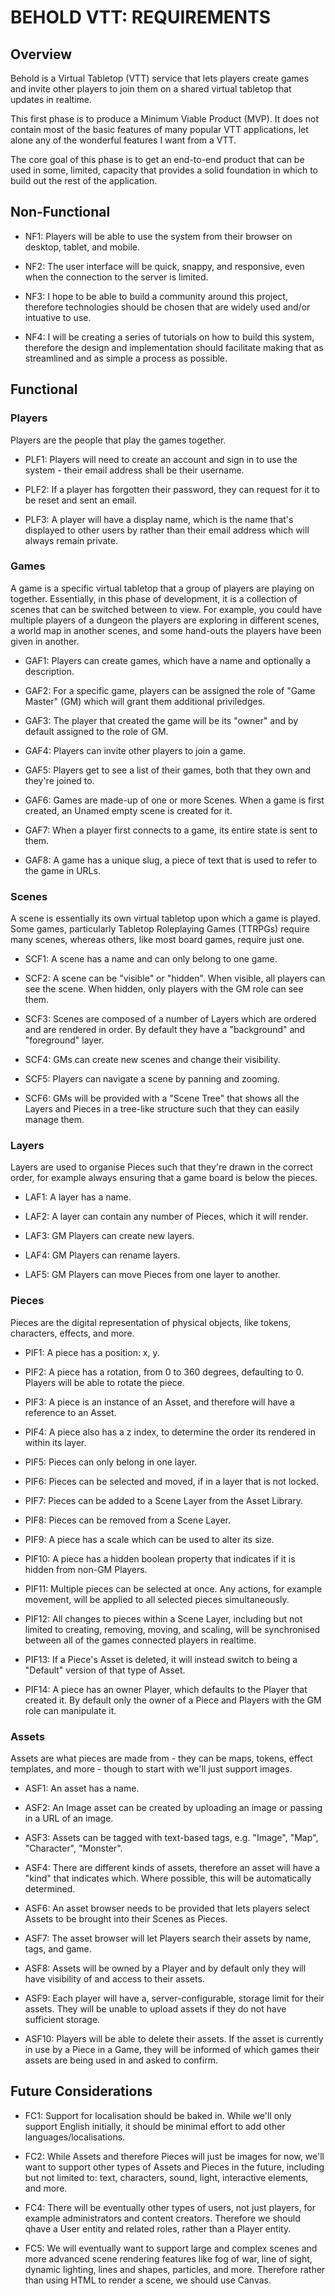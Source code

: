 BEHOLD VTT: REQUIREMENTS
========================

## Overview

Behold is a Virtual Tabletop (VTT) service that lets players create games and invite other players
to join them on a shared virtual tabletop that updates in realtime.

This first phase is to produce a Minimum Viable Product (MVP).  It does not contain most of the
basic features of many popular VTT applications, let alone any of the wonderful features I want from
a VTT.

The core goal of this phase is to get an end-to-end product that can be used in some, limited,
capacity that provides a solid foundation in which to build out the rest of the application.

## Non-Functional

* NF1: Players will be able to use the system from their browser on desktop, tablet, and mobile.

* NF2: The user interface will be quick, snappy, and responsive, even when the connection to the
  server is limited.

* NF3: I hope to be able to build a community around this project, therefore technologies should be
  chosen that are widely used and/or intuative to use.

* NF4: I will be creating a series of tutorials on how to build this system, therefore the design
  and implementation should facilitate making that as streamlined and as simple a process as
  possible.

## Functional

### Players

Players are the people that play the games together.

* PLF1: Players will need to create an account and sign in to use the system - their email address
  shall be their username.

* PLF2: If a player has forgotten their password, they can request for it to be reset and sent an
  email.

* PLF3: A player will have a display name, which is the name that's displayed to other users by
  rather than their email address which will always remain private.

### Games

A game is a specific virtual tabletop that a group of players are playing on together.  Essentially,
in this phase of development, it is a collection of scenes that can be switched between to view.
For example, you could have multiple players of a dungeon the players are exploring in different
scenes, a world map in another scenes, and some hand-outs the players have been given in another.

* GAF1: Players can create games, which have a name and optionally a description.

* GAF2: For a specific game, players can be assigned the role of "Game Master" (GM) which will grant
  them additional priviledges.

* GAF3: The player that created the game will be its "owner" and by default assigned to the role of
  GM.

* GAF4: Players can invite other players to join a game.

* GAF5: Players get to see a list of their games, both that they own and they're joined to.

* GAF6: Games are made-up of one or more Scenes.  When a game is first created, an Unamed empty
  scene is created for it.

* GAF7: When a player first connects to a game, its entire state is sent to them.

* GAF8: A game has a unique slug, a piece of text that is used to refer to the game in URLs.

### Scenes

A scene is essentially its own virtual tabletop upon which a game is played.  Some games,
particularly Tabletop Roleplaying Games (TTRPGs) require many scenes, whereas others, like most
board games, require just one.

* SCF1: A scene has a name and can only belong to one game.

* SCF2: A scene can be "visible" or "hidden".  When visible, all players can see the scene.  When
  hidden, only players with the GM role can see them.

* SCF3: Scenes are composed of a number of Layers which are ordered and are rendered in order.  By
  default they have a "background" and "foreground" layer.

* SCF4: GMs can create new scenes and change their visibility.

* SCF5: Players can navigate a scene by panning and zooming.

* SCF6: GMs will be provided with a "Scene Tree" that shows all the Layers and Pieces in a
  tree-like structure such that they can easily manage them.

### Layers

Layers are used to organise Pieces such that they're drawn in the correct order, for example always
ensuring that a game board is below the pieces.

* LAF1: A layer has a name.

* LAF2: A layer can contain any number of Pieces, which it will render.

* LAF3: GM Players can create new layers.

* LAF4: GM Players can rename layers.

* LAF5: GM Players can move Pieces from one layer to another.

### Pieces

Pieces are the digital representation of physical objects, like tokens, characters, effects, and
more.

* PIF1: A piece has a position: x, y.

* PIF2: A piece has a rotation, from 0 to 360 degrees, defaulting to 0.  Players will be able to
  rotate the piece.

* PIF3: A piece is an instance of an Asset, and therefore will have a reference to an Asset.

* PIF4: A piece also has a z index, to determine the order its rendered in within its layer.

* PIF5: Pieces can only belong in one layer.

* PIF6: Pieces can be selected and moved, if in a layer that is not locked.

* PIF7: Pieces can be added to a Scene Layer from the Asset Library.

* PIF8: Pieces can be removed from a Scene Layer.

* PIF9: A piece has a scale which can be used to alter its size.

* PIF10: A piece has a hidden boolean property that indicates if it is hidden from non-GM Players.

* PIF11: Multiple pieces can be selected at once.  Any actions, for example movement, will be
  applied to all selected pieces simultaneously.

* PIF12: All changes to pieces within a Scene Layer, including but not limited to creating,
  removing, moving, and scaling, will be synchronised between all of the games connected players in
  realtime.

* PIF13: If a Piece's Asset is deleted, it will instead switch to being a "Default" version of that
  type of Asset.

* PIF14: A piece has an owner Player, which defaults to the Player that created it.  By default only
  the owner of a Piece and Players with the GM role can manipulate it.

### Assets

Assets are what pieces are made from - they can be maps, tokens, effect templates, and more - though
to start with we'll just support images.

* ASF1: An asset has a name.

* ASF2: An Image asset can be created by uploading an image or passing in a URL of an image.

* ASF3: Assets can be tagged with text-based tags, e.g. "Image", "Map", "Character", "Monster".

* ASF4: There are different kinds of assets, therefore an asset will have a "kind" that indicates
  which.  Where possible, this will be automatically determined.

* ASF6: An asset browser needs to be provided that lets players select Assets to be brought into
  their Scenes as Pieces.

* ASF7: The asset browser will let Players search their assets by name, tags, and game.

* ASF8: Assets will be owned by a Player and by default only they will have visibility of and
  access to their assets.

* ASF9: Each player will have a, server-configurable, storage limit for their assets.  They will be
  unable to upload assets if they do not have sufficient storage.

* ASF10: Players will be able to delete their assets.  If the asset is currently in use by a Piece
  in a Game, they will be informed of which games their assets are being used in and asked to
  confirm.

## Future Considerations

* FC1: Support for localisation should be baked in.  While we'll only support English initially, it
  should be minimal effort to add other languages/localisations.

* FC2: While Assets and therefore Pieces will just be images for now, we'll want to support other
  types of Assets and Pieces in the future, including but not limited to: text, characters, sound,
  light, interactive elements, and more.

* FC4: There will be eventually other types of users, not just players, for example administrators
  and content creators.  Therefore we should qhave a User entity and related roles, rather than a
  Player entity.

* FC5: We will eventually want to support large and complex scenes and more advanced scene rendering
  features like fog of war, line of sight, dynamic lighting, lines and shapes, particles, and more.
  Therefore rather than using HTML to render a scene, we should use Canvas.